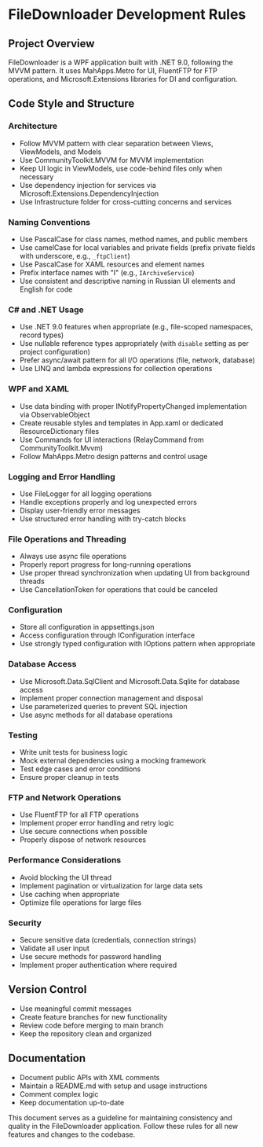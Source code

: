 # FileDownloader Development Rules

## Project Overview
FileDownloader is a WPF application built with .NET 9.0, following the MVVM pattern. It uses MahApps.Metro for UI, FluentFTP for FTP operations, and Microsoft.Extensions libraries for DI and configuration.

## Code Style and Structure

### Architecture
- Follow MVVM pattern with clear separation between Views, ViewModels, and Models
- Use CommunityToolkit.MVVM for MVVM implementation
- Keep UI logic in ViewModels, use code-behind files only when necessary
- Use dependency injection for services via Microsoft.Extensions.DependencyInjection
- Use Infrastructure folder for cross-cutting concerns and services

### Naming Conventions
- Use PascalCase for class names, method names, and public members
- Use camelCase for local variables and private fields (prefix private fields with underscore, e.g., `_ftpClient`)
- Use PascalCase for XAML resources and element names
- Prefix interface names with "I" (e.g., `IArchiveService`)
- Use consistent and descriptive naming in Russian UI elements and English for code

### C# and .NET Usage
- Use .NET 9.0 features when appropriate (e.g., file-scoped namespaces, record types)
- Use nullable reference types appropriately (with `disable` setting as per project configuration)
- Prefer async/await pattern for all I/O operations (file, network, database)
- Use LINQ and lambda expressions for collection operations

### WPF and XAML
- Use data binding with proper INotifyPropertyChanged implementation via ObservableObject
- Create reusable styles and templates in App.xaml or dedicated ResourceDictionary files
- Use Commands for UI interactions (RelayCommand from CommunityToolkit.Mvvm)
- Follow MahApps.Metro design patterns and control usage

### Logging and Error Handling
- Use FileLogger for all logging operations
- Handle exceptions properly and log unexpected errors
- Display user-friendly error messages
- Use structured error handling with try-catch blocks

### File Operations and Threading
- Always use async file operations
- Properly report progress for long-running operations
- Use proper thread synchronization when updating UI from background threads
- Use CancellationToken for operations that could be canceled

### Configuration
- Store all configuration in appsettings.json
- Access configuration through IConfiguration interface
- Use strongly typed configuration with IOptions pattern when appropriate

### Database Access
- Use Microsoft.Data.SqlClient and Microsoft.Data.Sqlite for database access
- Implement proper connection management and disposal
- Use parameterized queries to prevent SQL injection
- Use async methods for all database operations

### Testing
- Write unit tests for business logic
- Mock external dependencies using a mocking framework
- Test edge cases and error conditions
- Ensure proper cleanup in tests

### FTP and Network Operations
- Use FluentFTP for all FTP operations
- Implement proper error handling and retry logic
- Use secure connections when possible
- Properly dispose of network resources

### Performance Considerations
- Avoid blocking the UI thread
- Implement pagination or virtualization for large data sets
- Use caching when appropriate
- Optimize file operations for large files

### Security
- Secure sensitive data (credentials, connection strings)
- Validate all user input
- Use secure methods for password handling
- Implement proper authentication where required

## Version Control
- Use meaningful commit messages
- Create feature branches for new functionality
- Review code before merging to main branch
- Keep the repository clean and organized

## Documentation
- Document public APIs with XML comments
- Maintain a README.md with setup and usage instructions
- Comment complex logic
- Keep documentation up-to-date

This document serves as a guideline for maintaining consistency and quality in the FileDownloader application. Follow these rules for all new features and changes to the codebase. 